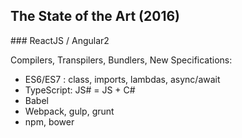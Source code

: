 ## The State of the Art (2016)

### ReactJS / Angular2

Compilers, Transpilers, Bundlers, New Specifications:

* ES6/ES7 : class, imports, lambdas, async/await
* TypeScript: JS# = JS + C#
* Babel
* Webpack, gulp, grunt
* npm, bower
